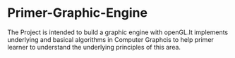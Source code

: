 # Primer-Graphic-Engine
The Project is intended to build a graphic engine with openGL.It implements underlying and basical algorithms in Computer Graphcis to help primer learner to understand the underlying principles of this area.
